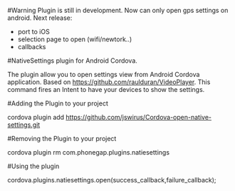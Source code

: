 #Warning
Plugin is still in development. Now can only open gps settings on android. 
Next release: 
* port to iOS
* selection page to open (wifi/newtork..)
* callbacks
  
#NativeSettings plugin for Android Cordova.

The plugin allow you to open settings view from Android Cordova application. Based on https://github.com/raulduran/VideoPlayer.
This command fires an Intent to have your devices to show the settings.

#Adding the Plugin to your project

cordova plugin add https://github.com/jswirus/Cordova-open-native-settings.git

#Removing the Plugin to your project

cordova plugin rm com.phonegap.plugins.natiesettings

#Using the plugin

cordova.plugins.natiesettings.open(success_callback,failure_callback);
